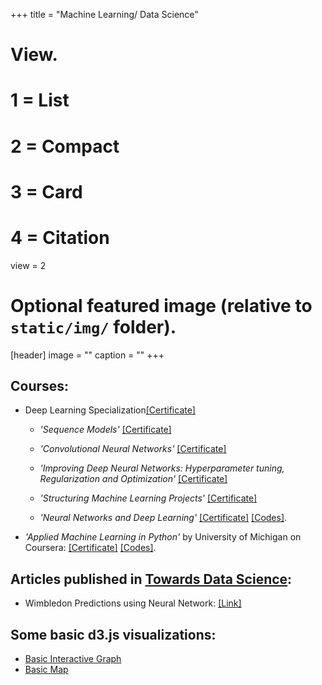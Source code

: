 +++
title = "Machine Learning/ Data Science"

# View.
#   1 = List
#   2 = Compact
#   3 = Card
#   4 = Citation
view = 2

# Optional featured image (relative to `static/img/` folder).
[header]
image = ""
caption = ""
+++

## Courses:
* Deep Learning Specialization[\[Certificate\]](https://www.coursera.org/account/accomplishments/specialization/M2A3DNA7LBWU)
  
  - *'Sequence Models'* [\[Certificate\]](https://www.coursera.org/account/accomplishments/verify/5YAB2QB4KHZM)

  - *'Convolutional Neural Networks'* [\[Certificate\]](https://www.coursera.org/account/accomplishments/verify/LLTFL5PGQNK7)

  - *'Improving Deep Neural Networks: Hyperparameter tuning, Regularization and Optimization'* [\[Certificate\]](https://www.coursera.org/account/accomplishments/verify/C5RD9KZKDD8U)

  - *'Structuring Machine Learning Projects'* [\[Certificate\]](https://www.coursera.org/account/accomplishments/verify/WTGB95YRDEFH)
 
  - *'Neural Networks and Deep Learning'* [\[Certificate\]](https://www.coursera.org/account/accomplishments/certificate/9KEXVC9NF4M9)
 [\[Codes\]](https://github.com/jugalm/Neural-Networks-and-Deep-Learning-by-deeplearning.ai).
 
* *'Applied Machine Learning in Python'* by University of Michigan on Coursera: [\[Certificate\]](https://www.coursera.org/account/accomplishments/certificate/ZJKGQGPS93RW)
  [\[Codes\]](https://github.com/jugalm/Applied-Machine-Learning-in-Python-University-of-Michigan).


## Articles published in [Towards Data Science](https://towardsdatascience.com/):

* Wimbledon Predictions using Neural Network: [\[Link\]](https://towardsdatascience.com/predicting-wimbledon-matches-using-neural-network-e2ee4d3dead2)

## Some basic d3.js visualizations:
* [Basic Interactive Graph](/Machine_Learning/d3)
* [Basic Map](/Machine_Learning/d3_map)
